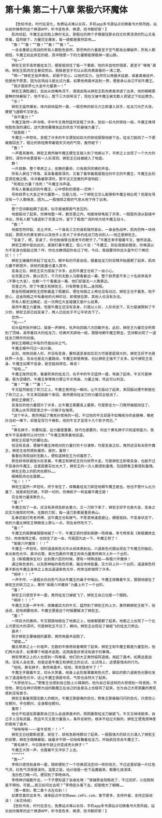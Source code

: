# 第十集 第二十八章 紫极六环魔体
        【告知书友，时代在变化，免费站点难以长存，手机app多书源站点切换看书大势所趋，站长给你推荐的这个换源APP，听书音色多、换源、找书都好使！】
       肌肉坟起，牛魔王此刻脸上狰狞无比，那粗壮的两个手臂握住那长四丈的黑漆漆的烈山叉高举着，猛然砸下，力量完全爆发，每一砸都是轰然巨响……
       “轰！”“轰！”“轰！”“轰！”“轰！”……
       一击击重砸让观战的所有人都脸色骇然，那恐怖的力量甚至于空气都发出爆破声，所有人都相信，牛魔王如此疯狂的砸，其中随便一下的力量都能够毁掉一座山脉。
       “吼~~”
       狮驼王双手高举着炫龙刀，硬是抵挡住了每一下重砸，他的牙齿咬的很紧，甚至于‘咯咯’直响，狮驼王肌肉完全暴突而出，筋脉甚至于可以从肌肉表面看的一清二楚。
       “啊~~”狮驼王低声嘶吼，却是不甘心，以他的实力，当然可以用遁术逃避，或者直接逃开，但是他不愿意，因为这场战斗是比试力量，如果他用遁术逃到一旁，便是承认自己不如牛魔王。
       “我才是妖界七大圣中力量第一！”
       狮驼王满脸通红，血丝从他嘴角流下，滴滴血珠从狮驼王肌肉表面渗透了出来，他的眼睛更是睁的快暴裂了，他不甘心，麾下三大妖帝没了，现在又被牛魔王被无数人观望之下如此欺负。
       “杀！”
       狮驼王猛然爆发，体内妖核猛然一震，一股恐怖的妖元力立即灌入双手，炫龙刀光芒大涨，硬是飞速朝牛叉斩去。
       “自不量力！”
       牛魔王陡然一声冷喝，手中牛叉竟然猛然变粗了许多，犹如一巨大的铁柱一般，牛魔王难得地脸色涨的通红，这代表他要爆发此刻状态下的最强力量了。
       “给我砸！”
       牛魔王一声怒吼，变粗了许多的牛叉便犹如巨大的铁柱狠狠地砸下去，炫龙刀抵挡了一下便被轰回去了，粗壮的铁柱携带着毁天灭地的气势，轰然砸下！
       “轰！”
       一声震耳轰响，狮驼王竟然被牛魔王硬生生砸入到了地面以下，平原之上出现了一个大大的深坑，深坑中央更是有一人形深洞，狮驼王已经被砸入了地底。
       静！
       一片寂静，整个草原之上，安静的要命，只有微风吹拂的声音。
       所有人屏住了呼吸，呆呆看着那深坑，又看了看举着极度粗壮的牛叉的牛魔王，牛魔王此刻显得狂傲之极，冷冷看着那深坑，那平淡又狂傲的声音响起：
       “和我比力量？找死！”牛魔王冷声道。
       所有人看着此刻的牛魔王，心中想到的便是——恐怖！
       号称妖界七大圣之中力量第一，岂是儿戏，一个狮驼王怎么能够和牛魔王相比呢？但是在场没有一个人敢喘息，因为……一股强悍之极的气息从地下传了出来。
       ……
       整个空间都粘稠了起来，似乎是被那股气息压的。
       地面振动了起来，仿佛地震一样，数百里之内，地面徐徐龟裂了开来，一股股热浪从裂缝中冲出，所有人都飞速退到了百里之外，留下了极度广阔的地方给牛魔王战斗。
       “轰！”
       地面忽然炸裂，泥土冲天，一个身高三丈的身影陡然冒出，一身金色战甲，肌肉恐怖一块块坟起，那硕大的黄毛狮头以及他手上变大了许多的炫龙刀告诉别人——他正是狮驼王。
       “变身了，嗯，变身了，你也勉强够当我老牛的靶子了。”牛魔王单手握着牛叉，傲然说道。
       狮驼王眼中冒出凶光，直直盯着牛魔王，信心十足：“牛魔王，别在我面前嚣张，你难道以为不变身也能敌过我？哼，你也太瞧得起你自己了吧，今日，我就要将你这头蛮牛打个稀巴烂！！！”
       狮驼王缓缓的举起了炫龙刀，眼中有的尽是自信，握着炫龙刀的双臂开始震颤了起来，肌肉力量不断提升，妖核的能量也灌入其中。
       变身之后，狮驼王实力提高了许多，此刻牛魔王也有了一丝小心。
       在百里之外，数以百万，千万的无数人马都看着这一幕，整个妖界差不多二十名妖帝高手（不算七大圣），也都一个个看着这一幕，他们却是无一人敢靠近。
       百里之内，除了牛魔王和狮驼王，只有野象王和……金阳瓶。
       那金阳瓶被狮驼王控制着盖了瓶塞后，便在地面之上再也没有动过，狮驼王也不着急，他不担心，这金阳瓶之中有着他的元神印记，即使放在那，其他人也没有办法。
       所有人都无法确定，这一次两位大圣碰撞又是什么结果。
       虽然牛魔王力量强，但是牛魔王还没有变身，只是以人形，人形状态下，实力是被限制了不少的，狮驼王却已经变身了，两人已经处于不公平状态下了。
       忽然——
       “吼~~~”
       仰头猛然张开狮口，就是一声狮吼，吼声向四面八方四散开去，此刻，狮驼王力量完全积聚到了顶峰，高举着巨大的炫龙刀，仿佛开天辟地一般，狠狠地朝牛魔王劈去，空间都出现了一道炫龙刀劈开的纹痕。
       狮驼王眼睛之中有的尽是凶杀之气。
       牛魔王眼中闪过一丝兴奋。
       此刻，他依旧是人形，并没有变身，要知道变身前后实力可是差距很大的，狮驼王好歹也是妖界一大圣，攻击也是走力量路线，牛魔王即使再强，也比狮驼王强不了太多。如今狮驼王变身，牛魔王如果不变身，是否抵挡得住，难说！
       “哈哈……”
       牛魔王陡然狂笑，看着砍来的炫龙刀，右手中的牛叉猛然一震，弯曲了起来，牛叉可是神器，极为坚硬的，牛魔王单臂用力便让牛叉弯曲，力量之强，凭此可以判定。
       “蓬！”“蓬！”“蓬！”……
       牛叉猛然砸在了砍刀之上，牛魔王竟然在一瞬间，让牛叉振动了起来，来回振动便不断砸在了砍刀之上，牛叉来回振数个来回，竟然便将炫龙刀的力量完全抵消了。
       狮驼王傻眼了。
       变身后的他力量提升了许多，比牛魔王都要高上霎那，可是那全力一刀竟然被抵挡住了。
       花果山水帘洞密室之中一只猴子在嗤笑。
       “这个牛头，竟然用起了俺老孙常用的一招，不过他的牛叉却是不如俺老孙的金箍棒，俺老孙当初一棒下，却是呈现万千棒影，他的牛叉才呈现十几个影子而已，”
       ……
       “黄毛狮子，你要知道，这力量是重要，技巧也是要的，你这个黄毛狮子只知道用蛮力，我老牛不变身都可以对付你！”牛魔王微笑着地说道。
       狮驼王却是气的要吐血。
       他没有变身，便被牛魔王用绝对的力量打的十分凄惨，可是变身之后，竟然还没有击败牛魔王，狮驼王自然感到羞怒，是的，羞怒！
       看看在场观战的无数人，便知道狮驼王为何羞怒了。
       那些妖帝妖君摇头叹息着，牛魔王和狮驼王同为妖界大圣，可是狮驼王即使变身，也敌不过不变身的牛魔王，这差距委实也太大了，狮驼王的一方人都感到羞愧，包括野象王都感到羞愧。
       狮驼王脸上的肌肉在颤抖……
       眼睛肌肉也在震颤……
       “吼！！！”
       狮驼王猛然一声狂吼，终于发狂了，挥舞着炫龙刀疯狂地朝牛魔王砸去，他也不管什么比力量了，就是疯狂的砸，不顾一切的，仿佛疯子一样追着牛魔王砸！
       完全用力量来欺负人。
       “蓬！”
       牛魔王挡了一击，还没有来得及卸去重力，又一刀砍下来了，狮驼王好歹也是大圣，变身之后实力强悍的可怖，无数的刀影，每一道刀影都是重若泰山。
       乱拳还能打死老师傅，这牛魔王也有傲气，不愿意用速度避让，硬是抵挡，不变身状态下，他的力量比狮驼王稍微低上那么一点，现在自然吃亏了。
       “蓬！”
       牛魔王的肩膀被狠狠地砸了一下，牛魔王顿时感到肩膀一阵疼痛，幸亏修炼有《紫极魔体玄功》，肉体强悍之极，也挡住了这一击，可是因为这一下，牛魔王怒了！
       “紫极六环魔体！！！”
       牛魔王一声狂吼，顿时道道紫色光华从他体表射出，六道紫色光圈出现在了牛魔王的脑后，发出紫色光华，直冲云霄，紫光包裹的牛魔王肉体力量竟然再次上升一个台阶。
       当《紫极魔体玄功》达到第六层的时候，便有一特殊技能——紫极六环魔体！
       通过紫色舍利，以及那神秘的紫色符篆，融合肉体能量，实力将上升一个台阶。道道紫色符篆不断在牛魔王身体之上发出道道紫色光华，肉体当即强悍了许多。
       “啊哼！！！”
       一声牛哼，一道粗长的白色气流从牛魔王的鼻子中喘出，牛魔王挥舞着牛叉，狠狠地砸在了狮驼王的砍刀之上，果然‘紫极六环魔体’力量上升了一个台阶。
       “蓬！”
       狮驼王只感觉手中一震，竟然炫龙刀被砸飞了，狮驼王自己也是一个踉跄。
       “啊哼！！！”
       牛魔王又是一声牛哼，挥舞着巨大的牛叉，猛然到了狮驼王的上方，轰然朝狮驼王砸下，俗话说，趁他病要他命，牛魔王便是这个时候要解决了狮驼王。
       “蓬！”
       一阵巨大的轰鸣，牛叉狠狠地砸在了地面之上，地面都震颤了起来，地面之上出现了一个比上次更加大的深坑，可是狮驼王不见了，瞬间，狮驼王出现在了被砸飞的炫龙刀旁边。
       遁术！
       刚才狮驼王要被砸的霎那，竟然用遁术逃跑了。
       “嘘嘘……”
       魔云草原之上一片嘘声，无数的牛族修妖者嘲笑了起来，狮驼王和牛魔王都是力量型的，他们两大高手，如果哪个用遁术逃跑，这简直是非常没有面子的事情。
       狮驼草原之上的人也感到一阵难堪，他们的大王竟然临阵退缩，用起了遁术。如果这是战场，没有人会在意，但是这是牛魔王和狮驼王的比试，比试场上，这便是懦夫的行为。
       “哈哈，黄毛狮子，竟然用遁术，哈哈，笑死我老牛了！”
       牛魔王手握着牛叉，仰头大笑着，他身上此刻笼罩着紫色光芒，脑后的那六道紫色光圈也发出了道道紫色光华，这让牛魔王很是夺目，气势也自然大了起来。
       “大哥他怎么……”野象王也感到自己脸上火辣辣的，他为自己有这样的大哥感到一阵丢脸，不但他，那位在神识观察大战的鹏魔王在自己的金悬岛上也暗骂了起来，也为自己大哥窝囊的表现感到没有面子。
       狮驼王看着周围无数人的眼光，牛魔王那鄙夷的目光，野象王那躲躲闪闪的目光，只感觉心在颤抖，手在颤抖，全身都在颤抖。
       羞怒！
       他也不知道在那霎那自己怎么会选择遁术的，刚刚霎那炫龙刀被砸飞，牛叉又继续砸来，自己手上没有武器，而且牛叉又是力量骇人，条件反射的，根本不经过大脑的，狮驼王便鬼使神差的使用了遁术。
       “呀呀呀呀~~~~蛮牛受死！！！”
       狮驼王已经歇斯底里，疯狂了，妖核急剧地颤动了起来，一股股强大的妖元力涌入了狮驼王的双臂，狮驼王眼睛暴裂，龇着牙不顾一切地挥舞着炫龙刀，开始疯狂攻击牛魔王了。
       “黄毛狮子，今日我老牛就让你变成秃头狮子！”
       牛魔王大笑一声，也握着牛叉冲杀了上去。
       ******
       “轰~~”
       李杨只感觉到身体一震，随即便到了一个仿佛混沌空间一样的地方，不过这里却是一片红色气流，红色气流很是滚热，温度之高，估计就是一些下品魔器来，都要化成液体、
       浅白色刀魄一闪，便回到了李杨体内。
       李杨神识幅散开去，一下子便知道了自身处境：“我被那金阳瓶收了，不过还好，火焰我倒是不惧怕，可是……我又如何出去呢？”李杨低头看下去，却是瞪大了眼睛……
       （第一章到，第二章十点左右到！）
       如果您喜欢这本书，请来起点中文网www.cmFu.com，章节更多，支持作者，支持正版阅读！（未完待续）
       【告知书友，时代在变化，免费站点难以长存，手机app多书源站点切换看书大势所趋，站长给你推荐的这个换源APP，听书音色多、换源、找书都好使！】